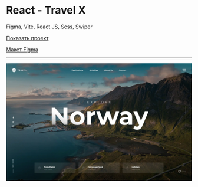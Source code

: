 # React - Travel X

Figma, Vite, React JS, Scss, Swiper

[Показать проект](https://tim2015web.github.io/react_travel_x/)

[Макет Figma](https://www.figma.com/file/CSZzjKraySkNCE9J7r7GWN/Travel-X---Swiper-Header?type=design&node-id=0-1&mode=design&t=U8olGesbWkPBsLpB-0)

---

<img src="screenshot.webp" title="Screenshot" alt="HTML"/>